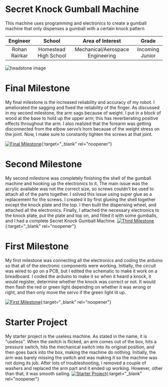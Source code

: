 ﻿# Secret Knock Gumball Machine
This machine uses programming and electronics to create a gumball machine that only dispenses a gumball with a certain knock pattern

| **Engineer** | **School** | **Area of Interest** | **Grade** |
|:--:|:--:|:--:|:--:|
| Rohan Rairkar | Homestead High School | Mechanical/Aerospace Engineering | Incoming Junior

![headstone image](https://lh3.googleusercontent.com/pw/AM-JKLVnnP7sI6LzxgDa8Y0KXO7RgNxbgnI6-feQFFb5hWKyFV1nyY6iZ34TMninLdIXaLCwo6SlBs2b-fHBt8jr8aFRCoqPc6Q2TZyh-ec4eoRcXKH4qwqcrknia2Dub9lUxmVGy_R6C5O36TFbXlUo5nQa=s1568-no?authuser=0) 



# Final Milestone
My final milestone is the increased reliability and accuracy of my robot. I ameliorated the sagging and fixed the reliability of the finger. As discussed in my second milestone, the arm sags because of weight. I put in a block of wood at the base to hold up the upper arm; this has reverberating positive effects throughout the arm. I also realized that the forearm was getting disconnected from the elbow servo’s horn because of the weight stress on the joint. Now, I make sure to constantly tighten the screws at that joint. 

[![Final Milestone](https://res.cloudinary.com/marcomontalbano/image/upload/v1612573869/video_to_markdown/images/youtube--F7M7imOVGug-c05b58ac6eb4c4700831b2b3070cd403.jpg )](https://www.youtube.com/watch?v=F7M7imOVGug&feature=emb_logo "Final Milestone"){:target="_blank" rel="noopener"}

# Second Milestone
My second milestone was completely finishing the shell of the gumball machine and hooking up the electronics to it. The main issue was the acrylic available was not the correct size, so screws couldn't be used to attach all of the parts together. I solved this issue using super glue as a replacement for the screws. I created it by first glueing the shell together except the knock plate and the top. I then built the dispensing wheel, and attached all the electronics. Finally, I attached the necessary electronics to the knock plate, put the plate and top on, and filled it with some gumballs, and I had a complete Secret Knock Gumball Machine.
[![Third Milestone](https://res.cloudinary.com/marcomontalbano/image/upload/v1612574014/video_to_markdown/images/youtube--y3VAmNlER5Y-c05b58ac6eb4c4700831b2b3070cd403.jpg)](https://www.youtube.com/watch?v=y3VAmNlER5Y&feature=emb_logo "Second Milestone"){:target="_blank" rel="noopener"}
# First Milestone
  

My first milestone was connecting all the electronics and coding the arduino so that all of the electronic components were working. Initially, the circuit was wired to go on a PCB, but I edited the schematic to make it work on a breadboard. I coded the arduino to make it so when it heard a knock, it would register, determine whether the knock was correct or not. It would then flash the red or green light depending on whether it was wrong or right, and then only move the servo if the green light lit up.

[![First Milestone](https://i3.ytimg.com/vi/qrvOzOxq7X4/maxresdefault.jpg)](https://www.youtube.com/watch?v=qrvOzOxq7X4 "First Milestone"){:target="_blank" rel="noopener"}

# Starter Project
My starter project is the useless machine. As stated in the name, it is "useless". When the switch is flicked, an arm comes out of the box, hits a pressure switch, hits the mechanical switch into its original position, and then goes back into the box, making the machine do nothing. Initially, the arm was barely missing the switch and was making it so the machine was not doing its job. After lots of troubleshooting, I removed a couple of washers and replaced the arm part and it ended up working. However, other than that, it was smooth sailing.
[![Starter Project](https://i3.ytimg.com/vi/fU5rxLO-P5s/maxresdefault.jpg)](https://www.youtube.com/watch?v=fU5rxLO-P5s "Starter Project"){:target="_blank" rel="noopener"}
